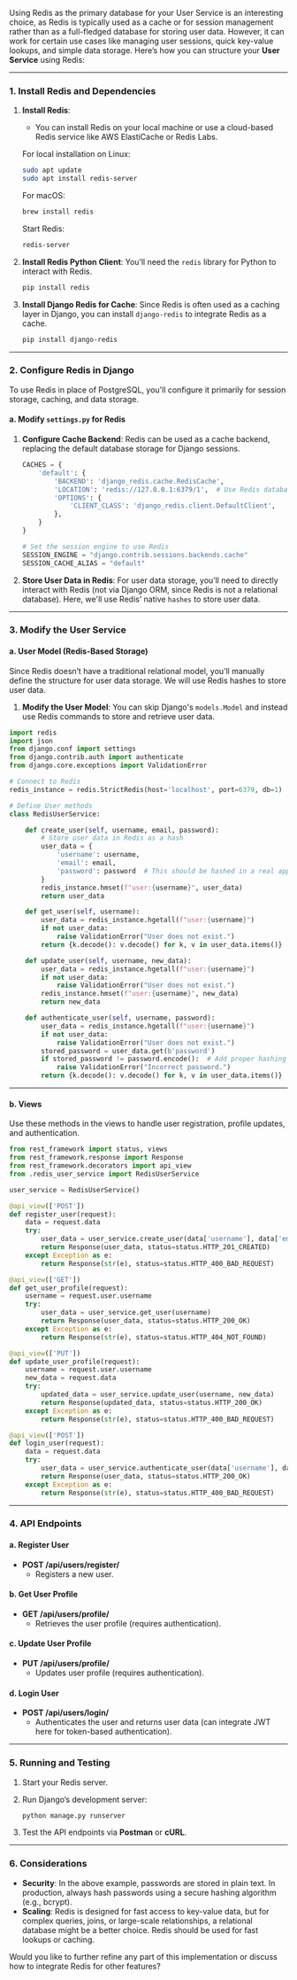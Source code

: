 Using Redis as the primary database for your User Service is an interesting choice, as Redis is typically used as a cache or for session management rather than as a full-fledged database for storing user data. However, it can work for certain use cases like managing user sessions, quick key-value lookups, and simple data storage. Here’s how you can structure your **User Service** using Redis:

---

### **1. Install Redis and Dependencies**

1. **Install Redis**:
   - You can install Redis on your local machine or use a cloud-based Redis service like AWS ElastiCache or Redis Labs.
   
   For local installation on Linux:
   ```bash
   sudo apt update
   sudo apt install redis-server
   ```

   For macOS:
   ```bash
   brew install redis
   ```

   Start Redis:
   ```bash
   redis-server
   ```

2. **Install Redis Python Client**:
   You’ll need the `redis` library for Python to interact with Redis.
   ```bash
   pip install redis
   ```

3. **Install Django Redis for Cache**:
   Since Redis is often used as a caching layer in Django, you can install `django-redis` to integrate Redis as a cache.
   ```bash
   pip install django-redis
   ```

---

### **2. Configure Redis in Django**
To use Redis in place of PostgreSQL, you'll configure it primarily for session storage, caching, and data storage.

#### a. **Modify `settings.py` for Redis**

1. **Configure Cache Backend**:
   Redis can be used as a cache backend, replacing the default database storage for Django sessions.
   ```python
   CACHES = {
       'default': {
           'BACKEND': 'django_redis.cache.RedisCache',
           'LOCATION': 'redis://127.0.0.1:6379/1',  # Use Redis database 1
           'OPTIONS': {
               'CLIENT_CLASS': 'django_redis.client.DefaultClient',
           },
       }
   }

   # Set the session engine to use Redis
   SESSION_ENGINE = "django.contrib.sessions.backends.cache"
   SESSION_CACHE_ALIAS = "default"
   ```

2. **Store User Data in Redis**:
   For user data storage, you’ll need to directly interact with Redis (not via Django ORM, since Redis is not a relational database).
   Here, we'll use Redis’ native `hashes` to store user data.

---

### **3. Modify the User Service**

#### a. **User Model** (Redis-Based Storage)
Since Redis doesn’t have a traditional relational model, you’ll manually define the structure for user data storage. We will use Redis hashes to store user data.

1. **Modify the User Model**:
You can skip Django's `models.Model` and instead use Redis commands to store and retrieve user data.

```python
import redis
import json
from django.conf import settings
from django.contrib.auth import authenticate
from django.core.exceptions import ValidationError

# Connect to Redis
redis_instance = redis.StrictRedis(host='localhost', port=6379, db=1)

# Define User methods
class RedisUserService:

    def create_user(self, username, email, password):
        # Store user data in Redis as a hash
        user_data = {
            'username': username,
            'email': email,
            'password': password  # This should be hashed in a real app
        }
        redis_instance.hmset(f"user:{username}", user_data)
        return user_data

    def get_user(self, username):
        user_data = redis_instance.hgetall(f"user:{username}")
        if not user_data:
            raise ValidationError("User does not exist.")
        return {k.decode(): v.decode() for k, v in user_data.items()}

    def update_user(self, username, new_data):
        user_data = redis_instance.hgetall(f"user:{username}")
        if not user_data:
            raise ValidationError("User does not exist.")
        redis_instance.hmset(f"user:{username}", new_data)
        return new_data

    def authenticate_user(self, username, password):
        user_data = redis_instance.hgetall(f"user:{username}")
        if not user_data:
            raise ValidationError("User does not exist.")
        stored_password = user_data.get(b'password')
        if stored_password != password.encode():  # Add proper hashing comparison
            raise ValidationError("Incorrect password.")
        return {k.decode(): v.decode() for k, v in user_data.items()}
```

---

#### b. **Views**  
Use these methods in the views to handle user registration, profile updates, and authentication.

```python
from rest_framework import status, views
from rest_framework.response import Response
from rest_framework.decorators import api_view
from .redis_user_service import RedisUserService

user_service = RedisUserService()

@api_view(['POST'])
def register_user(request):
    data = request.data
    try:
        user_data = user_service.create_user(data['username'], data['email'], data['password'])
        return Response(user_data, status=status.HTTP_201_CREATED)
    except Exception as e:
        return Response(str(e), status=status.HTTP_400_BAD_REQUEST)

@api_view(['GET'])
def get_user_profile(request):
    username = request.user.username
    try:
        user_data = user_service.get_user(username)
        return Response(user_data, status=status.HTTP_200_OK)
    except Exception as e:
        return Response(str(e), status=status.HTTP_404_NOT_FOUND)

@api_view(['PUT'])
def update_user_profile(request):
    username = request.user.username
    new_data = request.data
    try:
        updated_data = user_service.update_user(username, new_data)
        return Response(updated_data, status=status.HTTP_200_OK)
    except Exception as e:
        return Response(str(e), status=status.HTTP_400_BAD_REQUEST)

@api_view(['POST'])
def login_user(request):
    data = request.data
    try:
        user_data = user_service.authenticate_user(data['username'], data['password'])
        return Response(user_data, status=status.HTTP_200_OK)
    except Exception as e:
        return Response(str(e), status=status.HTTP_400_BAD_REQUEST)
```

---

### **4. API Endpoints**

#### a. **Register User**
- **POST /api/users/register/**  
  - Registers a new user.

#### b. **Get User Profile**
- **GET /api/users/profile/**  
  - Retrieves the user profile (requires authentication).

#### c. **Update User Profile**
- **PUT /api/users/profile/**  
  - Updates user profile (requires authentication).

#### d. **Login User**
- **POST /api/users/login/**  
  - Authenticates the user and returns user data (can integrate JWT here for token-based authentication).

---

### **5. Running and Testing**
1. Start your Redis server.
2. Run Django’s development server:
   ```bash
   python manage.py runserver
   ```

3. Test the API endpoints via **Postman** or **cURL**.

---

### **6. Considerations**
- **Security**: In the above example, passwords are stored in plain text. In production, always hash passwords using a secure hashing algorithm (e.g., bcrypt).
- **Scaling**: Redis is designed for fast access to key-value data, but for complex queries, joins, or large-scale relationships, a relational database might be a better choice. Redis should be used for fast lookups or caching.

Would you like to further refine any part of this implementation or discuss how to integrate Redis for other features?